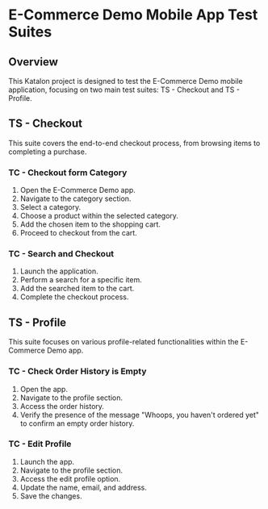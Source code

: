 # E-Commerce Demo Mobile App Test Suites

## Overview
This Katalon project is designed to test the E-Commerce Demo mobile application, focusing on two main test suites: TS - Checkout and TS - Profile.

## TS - Checkout
This suite covers the end-to-end checkout process, from browsing items to completing a purchase.

### TC - Checkout form Category
1. Open the E-Commerce Demo app.
2. Navigate to the category section.
3. Select a category.
4. Choose a product within the selected category.
5. Add the chosen item to the shopping cart.
6. Proceed to checkout from the cart.

### TC - Search and Checkout
1. Launch the application.
2. Perform a search for a specific item.
3. Add the searched item to the cart.
4. Complete the checkout process.

## TS - Profile
This suite focuses on various profile-related functionalities within the E-Commerce Demo app.

### TC - Check Order History is Empty
1. Open the app.
2. Navigate to the profile section.
3. Access the order history.
4. Verify the presence of the message "Whoops, you haven't ordered yet" to confirm an empty order history.

### TC - Edit Profile
1. Launch the app.
2. Navigate to the profile section.
3. Access the edit profile option.
4. Update the name, email, and address.
5. Save the changes.
